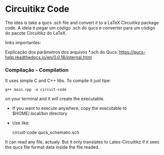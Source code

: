 
# Circuitikz Code

The idea is take a qucs .sch file and convert it to a LaTeX Circuitikz package code.
A ideia é pegar um código .sch do qucs e converter para um código do pacote Circuitikz do LaTeX.

links importantes:

Explicação dos parâmetros dos arquivos *.sch do Qucs: https://qucs-help.readthedocs.io/en/0.0.18/internal.html


### Compilação - Compilation

It uses simple C and C++ libs. To compile it just tipe:

	g++ main.cpp -o circuit-code

on your terminal and it will create the executable.

* If you want to execute anywhere, copy the executable to $HOME/.local/bin directory
* Use like:

    circuit-code qucs_schematic.sch

It can read any file, actualy. But it only translates to Latex-Circuitikz if it sees the qucs file format data inside the file readed.
